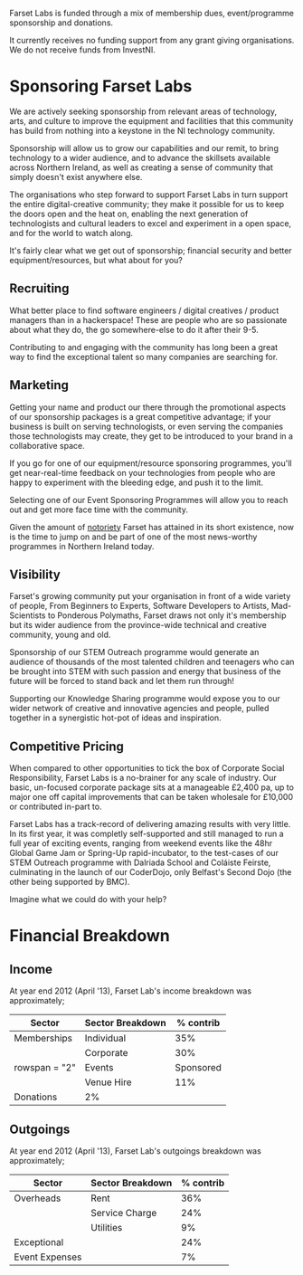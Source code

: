 Farset Labs is funded through a mix of membership dues, event/programme sponsorship and donations.

It currently receives no funding support from any grant giving organisations. We do not receive funds from InvestNI.

Sponsoring Farset Labs
======================

We are actively seeking sponsorship from relevant areas of technology, arts, and culture to improve the equipment and facilities that this community has build from nothing into a keystone in the NI technology community.

Sponsorship will allow us to grow our capabilities and our remit, to bring technology to a wider audience, and to advance the skillsets available across Northern Ireland, as well as creating a sense of community that simply doesn't exist anywhere else.

The organisations who step forward to support Farset Labs in turn support the entire digital-creative community; they make it possible for us to keep the doors open and the heat on, enabling the next generation of technologists and cultural leaders to excel and experiment in a open space, and for the world to watch along.

It's fairly clear what we get out of sponsorship; financial security and better equipment/resources, but what about for you?

Recruiting
----------

What better place to find software engineers / digital creatives / product managers than in a hackerspace! These are people who are so passionate about what they do, the go somewhere-else to do it after their 9-5.

Contributing to and engaging with the community has long been a great way to find the exceptional talent so many companies are searching for.

Marketing
---------

Getting your name and product our there through the promotional aspects of our sponsorship packages is a great competitive advantage; if your business is built on serving technologists, or even serving the companies those technologists may create, they get to be introduced to your brand in a collaborative space.

If you go for one of our equipment/resource sponsoring programmes, you'll get near-real-time feedback on your technologies from people who are happy to experiment with the bleeding edge, and push it to the limit.

Selecting one of our Event Sponsoring Programmes will allow you to reach out and get more face time with the community.

Given the amount of [notoriety](Press.md "wikilink") Farset has attained in its short existence, now is the time to jump on and be part of one of the most news-worthy programmes in Northern Ireland today.

Visibility
----------

Farset's growing community put your organisation in front of a wide variety of people, From Beginners to Experts, Software Developers to Artists, Mad-Scientists to Ponderous Polymaths, Farset draws not only it's membership but its wider audience from the province-wide technical and creative community, young and old.

Sponsorship of our STEM Outreach programme would generate an audience of thousands of the most talented children and teenagers who can be brought into STEM with such passion and energy that business of the future will be forced to stand back and let them run through!

Supporting our Knowledge Sharing programme would expose you to our wider network of creative and innovative agencies and people, pulled together in a synergistic hot-pot of ideas and inspiration.

Competitive Pricing
-------------------

When compared to other opportunities to tick the box of Corporate Social Responsibility, Farset Labs is a no-brainer for any scale of industry. Our basic, un-focused corporate package sits at a manageable £2,400 pa, up to major one off capital improvements that can be taken wholesale for £10,000 or contributed in-part to.

Farset Labs has a track-record of delivering amazing results with very little. In its first year, it was completly self-supported and still managed to run a full year of exciting events, ranging from weekend events like the 48hr Global Game Jam or Spring-Up rapid-incubator, to the test-cases of our STEM Outreach programme with Dalriada School and Coláiste Feirste, culminating in the launch of our CoderDojo, only Belfast's Second Dojo (the other being supported by BMC).

Imagine what we could do with your help?

Financial Breakdown
===================

Income
------

At year end 2012 (April '13), Farset Lab's income breakdown was approximately;

|Sector|Sector Breakdown|% contrib|
|------|----------------|---------|
|Memberships|Individual|35%|
||Corporate|30%|
|rowspan = "2" | Events|Sponsored|22%|
|| Venue Hire|11%|
|Donations|2%|

Outgoings
---------

At year end 2012 (April '13), Farset Lab's outgoings breakdown was approximately;

|Sector|Sector Breakdown|% contrib|
|------|----------------|---------|
|Overheads|Rent|36%|
||Service Charge|24%|
||Utilities|9%|
|Exceptional||24%|
|Event Expenses||7%|
